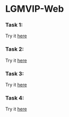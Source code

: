 # LGMVIP-Web
### Task 1: 
Try it [here](https://ritugupta02.github.io/LGMVIP-Web/Task-1/)

### Task 2:
Try it [here](https://userdata239.netlify.app/)

### Task 3:
Try it [here](https://ritugupta02.github.io/LGMVIP-Web/Task-3/)

### Task 4:
Try it [here](https://ritugupta02.github.io/LGMVIP-Web/Task-4/)

